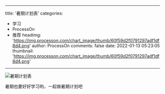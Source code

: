 
---
title: '暑期计划表'
categories: 
 - 学习
 - ProcessOn
 - 推荐
headimg: 'https://img.processon.com/chart_image/thumb/60f59d2f0791297adf1df8d4.png'
author: ProcessOn
comments: false
date: 2022-01-13 05:23:05
thumbnail: 'https://img.processon.com/chart_image/thumb/60f59d2f0791297adf1df8d4.png'
---

<div>   
<img class="thumb" alt="暑期计划表" src="https://img.processon.com/chart_image/thumb/60f59d2f0791297adf1df8d4.png" referrerpolicy="no-referrer">
<p>暑期也要好好学习哟，一起做暑期计划吧</p>  
</div>
            